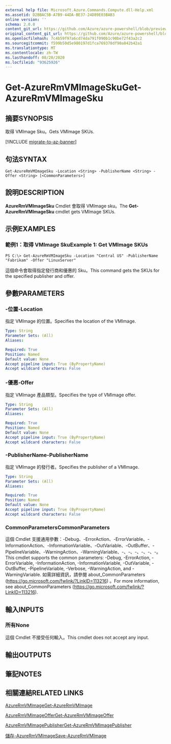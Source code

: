 ```yaml
---
external help file: Microsoft.Azure.Commands.Compute.dll-Help.xml
ms.assetid: D2BBAC5B-A7B9-44DA-BE37-24D89E03BAB3
online version: ''
schema: 2.0.0
content_git_url: https://github.com/Azure/azure-powershell/blob/preview/src/ResourceManager/Compute/Stack/Commands.Compute/help/Get-AzureRmVMImageSku.md
original_content_git_url: https://github.com/Azure/azure-powershell/blob/preview/src/ResourceManager/Compute/Stack/Commands.Compute/help/Get-AzureRmVMImageSku.md
ms.openlocfilehash: 7c4b59f97a6cd74da791f090b1c90be72f43a2c2
ms.sourcegitcommit: f599b50d5e980197d1fca769378df90a842b42a1
ms.translationtype: MT
ms.contentlocale: zh-TW
ms.lasthandoff: 08/20/2020
ms.locfileid: "93625926"
---
```

# <span data-ttu-id="502d0-101">Get-AzureRmVMImageSku</span><span class="sxs-lookup"><span data-stu-id="502d0-101">Get-AzureRmVMImageSku</span></span>

## <span data-ttu-id="502d0-102">摘要</span><span class="sxs-lookup"><span data-stu-id="502d0-102">SYNOPSIS</span></span>
<span data-ttu-id="502d0-103">取得 VMImage Sku。</span><span class="sxs-lookup"><span data-stu-id="502d0-103">Gets VMImage SKUs.</span></span>

[!INCLUDE [migrate-to-az-banner](../../includes/migrate-to-az-banner.md)]

## <span data-ttu-id="502d0-104">句法</span><span class="sxs-lookup"><span data-stu-id="502d0-104">SYNTAX</span></span>

```
Get-AzureRmVMImageSku -Location <String> -PublisherName <String> -Offer <String> [<CommonParameters>]
```

## <span data-ttu-id="502d0-105">說明</span><span class="sxs-lookup"><span data-stu-id="502d0-105">DESCRIPTION</span></span>
<span data-ttu-id="502d0-106">**AzureRmVMImageSku** Cmdlet 會取得 VMImage sku。</span><span class="sxs-lookup"><span data-stu-id="502d0-106">The **Get-AzureRmVMImageSku** cmdlet gets VMImage SKUs.</span></span>

## <span data-ttu-id="502d0-107">示例</span><span class="sxs-lookup"><span data-stu-id="502d0-107">EXAMPLES</span></span>

### <span data-ttu-id="502d0-108">範例1：取得 VMImage Sku</span><span class="sxs-lookup"><span data-stu-id="502d0-108">Example 1: Get VMImage SKUs</span></span>
```
PS C:\> Get-AzureRmVMImageSku -Location "Central US" -PublisherName "Fabrikam" -Offer "LinuxServer"
```

<span data-ttu-id="502d0-109">這個命令會取得指定發行商和優惠的 Sku。</span><span class="sxs-lookup"><span data-stu-id="502d0-109">This command gets the SKUs for the specified publisher and offer.</span></span>

## <span data-ttu-id="502d0-110">參數</span><span class="sxs-lookup"><span data-stu-id="502d0-110">PARAMETERS</span></span>

### <span data-ttu-id="502d0-111">-位置</span><span class="sxs-lookup"><span data-stu-id="502d0-111">-Location</span></span>
<span data-ttu-id="502d0-112">指定 VMImage 的位置。</span><span class="sxs-lookup"><span data-stu-id="502d0-112">Specifies the location of the VMImage.</span></span>

```yaml
Type: String
Parameter Sets: (All)
Aliases: 

Required: True
Position: Named
Default value: None
Accept pipeline input: True (ByPropertyName)
Accept wildcard characters: False
```

### <span data-ttu-id="502d0-113">-優惠</span><span class="sxs-lookup"><span data-stu-id="502d0-113">-Offer</span></span>
<span data-ttu-id="502d0-114">指定 VMImage 產品類型。</span><span class="sxs-lookup"><span data-stu-id="502d0-114">Specifies the type of VMImage offer.</span></span>

```yaml
Type: String
Parameter Sets: (All)
Aliases: 

Required: True
Position: Named
Default value: None
Accept pipeline input: True (ByPropertyName)
Accept wildcard characters: False
```

### <span data-ttu-id="502d0-115">-PublisherName</span><span class="sxs-lookup"><span data-stu-id="502d0-115">-PublisherName</span></span>
<span data-ttu-id="502d0-116">指定 VMImage 的發行者。</span><span class="sxs-lookup"><span data-stu-id="502d0-116">Specifies the publisher of a VMImage.</span></span>

```yaml
Type: String
Parameter Sets: (All)
Aliases: 

Required: True
Position: Named
Default value: None
Accept pipeline input: True (ByPropertyName)
Accept wildcard characters: False
```

### <span data-ttu-id="502d0-117">CommonParameters</span><span class="sxs-lookup"><span data-stu-id="502d0-117">CommonParameters</span></span>
<span data-ttu-id="502d0-118">這個 Cmdlet 支援通用參數：-Debug、-ErrorAction、-ErrorVariable、-InformationAction、-InformationVariable、-OutVariable、-OutBuffer、-PipelineVariable、-WarningAction、-WarningVariable、-、-、-、-、-、-。</span><span class="sxs-lookup"><span data-stu-id="502d0-118">This cmdlet supports the common parameters: -Debug, -ErrorAction, -ErrorVariable, -InformationAction, -InformationVariable, -OutVariable, -OutBuffer, -PipelineVariable, -Verbose, -WarningAction, and -WarningVariable.</span></span> <span data-ttu-id="502d0-119">如需詳細資訊，請參閱 about_CommonParameters (https://go.microsoft.com/fwlink/?LinkID=113216) 。</span><span class="sxs-lookup"><span data-stu-id="502d0-119">For more information, see about_CommonParameters (https://go.microsoft.com/fwlink/?LinkID=113216).</span></span>

## <span data-ttu-id="502d0-120">輸入</span><span class="sxs-lookup"><span data-stu-id="502d0-120">INPUTS</span></span>

### <span data-ttu-id="502d0-121">所有</span><span class="sxs-lookup"><span data-stu-id="502d0-121">None</span></span>
<span data-ttu-id="502d0-122">這個 Cmdlet 不接受任何輸入。</span><span class="sxs-lookup"><span data-stu-id="502d0-122">This cmdlet does not accept any input.</span></span>

## <span data-ttu-id="502d0-123">輸出</span><span class="sxs-lookup"><span data-stu-id="502d0-123">OUTPUTS</span></span>

## <span data-ttu-id="502d0-124">筆記</span><span class="sxs-lookup"><span data-stu-id="502d0-124">NOTES</span></span>

## <span data-ttu-id="502d0-125">相關連結</span><span class="sxs-lookup"><span data-stu-id="502d0-125">RELATED LINKS</span></span>

[<span data-ttu-id="502d0-126">AzureRmVMImage</span><span class="sxs-lookup"><span data-stu-id="502d0-126">Get-AzureRmVMImage</span></span>](./Get-AzureRmVMImage.md)

[<span data-ttu-id="502d0-127">AzureRmVMImageOffer</span><span class="sxs-lookup"><span data-stu-id="502d0-127">Get-AzureRmVMImageOffer</span></span>](./Get-AzureRmVMImageOffer.md)

[<span data-ttu-id="502d0-128">AzureRmVMImagePublisher</span><span class="sxs-lookup"><span data-stu-id="502d0-128">Get-AzureRmVMImagePublisher</span></span>](./Get-AzureRmVMImagePublisher.md)

[<span data-ttu-id="502d0-129">儲存-AzureRmVMImage</span><span class="sxs-lookup"><span data-stu-id="502d0-129">Save-AzureRmVMImage</span></span>](./Save-AzureRmVMImage.md)


